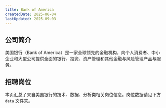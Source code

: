 ```yaml
---
title: Bank of America
createdDate: 2025-06-04
lastUpdated: 2025-09-03
---
```


## 公司简介
美国银行（Bank of America）是一家全球领先的金融机构，向个人消费者、中小企业和大型公司提供全面的银行、投资、资产管理和其他金融与风险管理产品与服务。

## 招聘岗位
本页汇总了来自美国银行的技术、数据、分析类相关岗位信息。岗位数据请见下方 `data` 文件夹。
